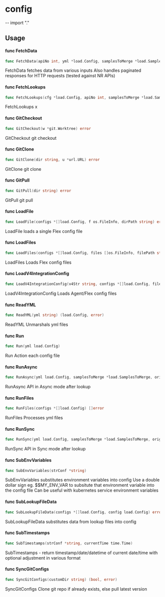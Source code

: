 # config
--
    import "."


## Usage

#### func  FetchData

```go
func FetchData(apiNo int, yml *load.Config, samplesToMerge *load.SamplesToMerge) []interface{}
```
FetchData fetches data from various inputs Also handles paginated responses for
HTTP requests (tested against NR APIs)

#### func  FetchLookups

```go
func FetchLookups(cfg *load.Config, apiNo int, samplesToMerge *load.SamplesToMerge) bool
```
FetchLookups x

#### func  GitCheckout

```go
func GitCheckout(w *git.Worktree) error
```
GitCheckout git checkout

#### func  GitClone

```go
func GitClone(dir string, u *url.URL) error
```
GitClone git clone

#### func  GitPull

```go
func GitPull(dir string) error
```
GitPull git pull

#### func  LoadFile

```go
func LoadFile(configs *[]load.Config, f os.FileInfo, dirPath string) error
```
LoadFile loads a single Flex config file

#### func  LoadFiles

```go
func LoadFiles(configs *[]load.Config, files []os.FileInfo, filePath string) []error
```
LoadFiles Loads Flex config files

#### func  LoadV4IntegrationConfig

```go
func LoadV4IntegrationConfig(v4Str string, configs *[]load.Config, fileName string, filePath string) error
```
LoadV4IntegrationConfig Loads Agent/Flex config files

#### func  ReadYML

```go
func ReadYML(yml string) (load.Config, error)
```
ReadYML Unmarshals yml files

#### func  Run

```go
func Run(yml load.Config)
```
Run Action each config file

#### func  RunAsync

```go
func RunAsync(yml load.Config, samplesToMerge *load.SamplesToMerge, originalAPINo int)
```
RunAsync API in Async mode after lookup

#### func  RunFiles

```go
func RunFiles(configs *[]load.Config) []error
```
RunFiles Processes yml files

#### func  RunSync

```go
func RunSync(yml load.Config, samplesToMerge *load.SamplesToMerge, originalAPINo int)
```
RunSync API in Sync mode after lookup

#### func  SubEnvVariables

```go
func SubEnvVariables(strConf *string)
```
SubEnvVariables substitutes environment variables into config Use a double
dollar sign eg. $$MY_ENV_VAR to subsitute that environment variable into the
config file Can be useful with kubernetes service environment variables

#### func  SubLookupFileData

```go
func SubLookupFileData(configs *[]load.Config, config load.Config) error
```
SubLookupFileData substitutes data from lookup files into config

#### func  SubTimestamps

```go
func SubTimestamps(strConf *string, currentTime time.Time)
```
SubTimestamps - return timestamp/date/datetime of current date/time with
optional adjustment in various format

#### func  SyncGitConfigs

```go
func SyncGitConfigs(customDir string) (bool, error)
```
SyncGitConfigs Clone git repo if already exists, else pull latest version
